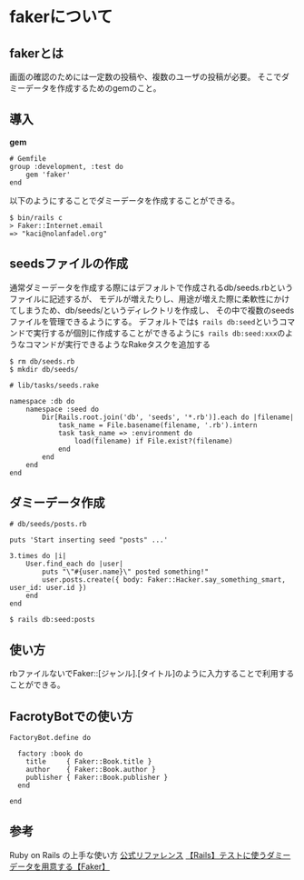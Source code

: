 # fakerについて

## fakerとは
画面の確認のためには一定数の投稿や、複数のユーザの投稿が必要。
そこでダミーデータを作成するためのgemのこと。

## 導入
**gem**
```
# Gemfile
group :development, :test do
    gem 'faker'
end
```

以下のようにすることでダミーデータを作成することができる。
```
$ bin/rails c
> Faker::Internet.email
=> "kaci@nolanfadel.org"
```

## seedsファイルの作成
通常ダミーデータを作成する際にはデフォルトで作成されるdb/seeds.rbというファイルに記述するが、
モデルが増えたりし、用途が増えた際に柔軟性にかけてしまうため、db/seeds/というディレクトリを作成し、
その中で複数のseedsファイルを管理できるようにする。
デフォルトでは`$ rails db:seed`というコマンドで実行するが個別に作成することができるように`$ rails db:seed:xxx`のようなコマンドが実行できるようなRakeタスクを追加する
```
$ rm db/seeds.rb
$ mkdir db/seeds/
```
```
# lib/tasks/seeds.rake

namespace :db do
    namespace :seed do
        Dir[Rails.root.join('db', 'seeds', '*.rb')].each do |filename|
            task_name = File.basename(filename, '.rb').intern
            task task_name => :environment do
                load(filename) if File.exist?(filename)
            end
        end
    end
end
```

## ダミーデータ作成
```
# db/seeds/posts.rb

puts 'Start inserting seed "posts" ...'

3.times do |i|
    User.find_each do |user|
        puts "\"#{user.name}\" posted something!"
        user.posts.create({ body: Faker::Hacker.say_something_smart, user_id: user.id })
    end
end
```
```
$ rails db:seed:posts
```

## 使い方
rbファイルないでFaker::[ジャンル].[タイトル]のように入力することで利用することができる。

## FacrotyBotでの使い方
```
FactoryBot.define do

  factory :book do
    title     { Faker::Book.title }
    author    { Faker::Book.author }
    publisher { Faker::Book.publisher }
  end

end
```

## 参考
Ruby on Rails の上手な使い方
[公式リファレンス](https://github.com/faker-ruby/faker)
[【Rails】テストに使うダミーデータを用意する【Faker】](https://qiita.com/koki_73/items/60c2441fb873a8db35d5)
